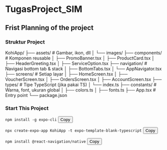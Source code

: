 # TugasProject_SIM
## Frist Planning of the project


### Struktur Project
KohiApp/
├── assets/                  # Gambar, ikon, dll
│   └── images/
├── components/              # Komponen reusable
│   ├── PromoBanner.tsx
│   ├── ProductCard.tsx
│   ├── HeaderGreeting.tsx
│   ├── ServiceOption.tsx
├── navigation/              # Navigasi bottom tab & stack
│   ├── BottomTabs.tsx
│   └── AppNavigator.tsx
├── screens/                 # Setiap layar
│   ├── HomeScreen.tsx
│   ├── VoucherScreen.tsx
│   ├── OrdersScreen.tsx
│   ├── AccountScreen.tsx
├── types/                   # Tipe TypeScript (jika pakai TS)
│   └── index.ts
├── constants/               # Warna, font, ukuran global
│   ├── colors.ts
│   ├── fonts.ts
├── App.tsx                  # Entry point
└── package.json

### Start This Project

`npm install -g expo-cli` <button onclick="navigator.clipboard.writeText('npm install -g expo-cli')">Copy</button>

`npx create-expo-app KohiApp -t expo-template-blank-typescript` <button onclick="navigator.clipboard.writeText('npm install -g expo-cli')">Copy</button>

`npm install @react-navigation/native` <button onclick="navigator.clipboard.writeText('npm install -g expo-cli')">Copy</button>